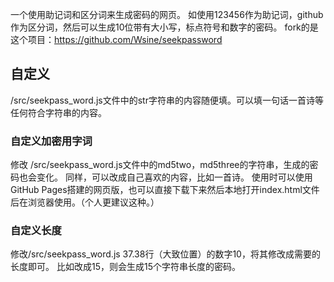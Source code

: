 一个使用助记词和区分词来生成密码的网页。
如使用123456作为助记词，github作为区分词，然后可以生成10位带有大小写，标点符号和数字的密码。
fork的是这个项目：https://github.com/Wsine/seekpassword
## 自定义
/src/seekpass_word.js文件中的str字符串的内容随便填。可以填一句话一首诗等任何符合字符串的内容。
### 自定义加密用字词
修改
/src/seekpass_word.js文件中的md5two，md5three的字符串，生成的密码也会变化。
同样，可以改成自己喜欢的内容，比如一首诗。
使用时可以使用GitHub Pages搭建的网页版，也可以直接下载下来然后本地打开index.html文件后在浏览器使用。（个人更建议这种。）
### 自定义长度
修改/src/seekpass_word.js 37.38行（大致位置）的数字10，将其修改成需要的长度即可。
比如改成15，则会生成15个字符串长度的密码。
